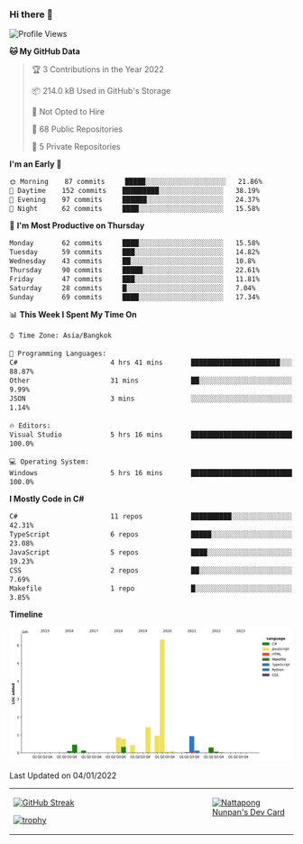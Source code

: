 ### Hi there 👋

<!--START_SECTION:waka-->
![Profile Views](http://img.shields.io/badge/Profile%20Views-9-blue)

**🐱 My GitHub Data** 

> 🏆 3 Contributions in the Year 2022
 > 
> 📦 214.0 kB Used in GitHub's Storage 
 > 
> 🚫 Not Opted to Hire
 > 
> 📜 68 Public Repositories 
 > 
> 🔑 5 Private Repositories  
 > 
**I'm an Early 🐤** 

```text
🌞 Morning    87 commits     █████░░░░░░░░░░░░░░░░░░░░   21.86% 
🌆 Daytime    152 commits    █████████░░░░░░░░░░░░░░░░   38.19% 
🌃 Evening    97 commits     ██████░░░░░░░░░░░░░░░░░░░   24.37% 
🌙 Night      62 commits     ████░░░░░░░░░░░░░░░░░░░░░   15.58%

```
📅 **I'm Most Productive on Thursday** 

```text
Monday       62 commits     ████░░░░░░░░░░░░░░░░░░░░░   15.58% 
Tuesday      59 commits     ███░░░░░░░░░░░░░░░░░░░░░░   14.82% 
Wednesday    43 commits     ██░░░░░░░░░░░░░░░░░░░░░░░   10.8% 
Thursday     90 commits     █████░░░░░░░░░░░░░░░░░░░░   22.61% 
Friday       47 commits     ███░░░░░░░░░░░░░░░░░░░░░░   11.81% 
Saturday     28 commits     █░░░░░░░░░░░░░░░░░░░░░░░░   7.04% 
Sunday       69 commits     ████░░░░░░░░░░░░░░░░░░░░░   17.34%

```


📊 **This Week I Spent My Time On** 

```text
⌚︎ Time Zone: Asia/Bangkok

💬 Programming Languages: 
C#                       4 hrs 41 mins       ██████████████████████░░░   88.87% 
Other                    31 mins             ██░░░░░░░░░░░░░░░░░░░░░░░   9.99% 
JSON                     3 mins              ░░░░░░░░░░░░░░░░░░░░░░░░░   1.14%

🔥 Editors: 
Visual Studio            5 hrs 16 mins       █████████████████████████   100.0%

💻 Operating System: 
Windows                  5 hrs 16 mins       █████████████████████████   100.0%

```

**I Mostly Code in C#** 

```text
C#                       11 repos            ██████████░░░░░░░░░░░░░░░   42.31% 
TypeScript               6 repos             █████░░░░░░░░░░░░░░░░░░░░   23.08% 
JavaScript               5 repos             ████░░░░░░░░░░░░░░░░░░░░░   19.23% 
CSS                      2 repos             ██░░░░░░░░░░░░░░░░░░░░░░░   7.69% 
Makefile                 1 repo              █░░░░░░░░░░░░░░░░░░░░░░░░   3.85%

```


**Timeline**

![Chart not found](https://raw.githubusercontent.com/aixasz/aixasz/main/charts/bar_graph.png) 


 Last Updated on 04/01/2022
<!--END_SECTION:waka-->

<table>
<tr>
<td width="70%" valign="top">
 
 [![GitHub Streak](http://github-readme-streak-stats.herokuapp.com?user=aixasz&theme=github-dark&hide_border=true&date_format=%5BY%20%5DM%20j)](https://git.io/streak-stats)

 [![trophy](https://github-profile-trophy.vercel.app/?username=aixasz&theme=onedark)](https://github.com/ryo-ma/github-profile-trophy)
 </td>
<td width="30%" valign="top">
 
<a href="https://app.daily.dev/aixasz"><img src="https://api.daily.dev/devcards/403207936e6547c9a85ea449e9f3abe8.png?r=re8" alt="Nattapong Nunpan's Dev Card"/></a>

 </td>
</tr>
</table>
 
